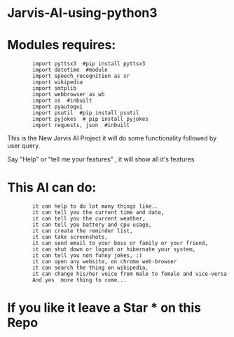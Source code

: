 # Jarvis-AI-using-python3

# Modules requires:
            import pyttsx3  #pip install pyttsx3
            import datetime  #module
            import speech_recognition as sr
            import wikipedia
            import smtplib
            import webbrowser as wb
            import os  #inbuilt
            import pyautogui
            import psutil  #pip install psutil
            import pyjokes  # pip install pyjokes
            import requests, json  #inbuilt


This is the New Jarvis AI Project it will do some functionality followed by user query.

Say "Help" or "tell me your features" , it will show all it's features

# This AI can do:
            it can help to do lot many things like..
            it can tell you the current time and date,
            it can tell you the current weather,
            it can tell you battery and cpu usage,
            it can create the reminder list,
            it can take screenshots,
            it can send email to your boss or family or your friend,
            it can shut down or logout or hibernate your system,
            it can tell you non funny jokes, :)
            it can open any website, on chrome web-browser
            it can search the thing on wikipedia,
            it can change his/her voice from male to female and vice-versa
            And yes  more thing to come...
            
# If you like it leave a Star * on this Repo

